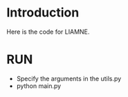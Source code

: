 # Introduction

Here is the code for LIAMNE.

# RUN

+ Specify the arguments in the utils.py
+ python main.py
